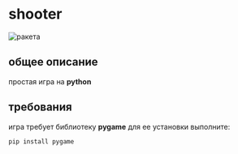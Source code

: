 # shooter
![ракета](https://mychamp.ru/system/clubs/39458/medium.jpg)


## общее описание
простая игра на **python**

## требования 
игра требует библиотеку **pygame**
для ее установки выполните:
```
pip install pygame
```
